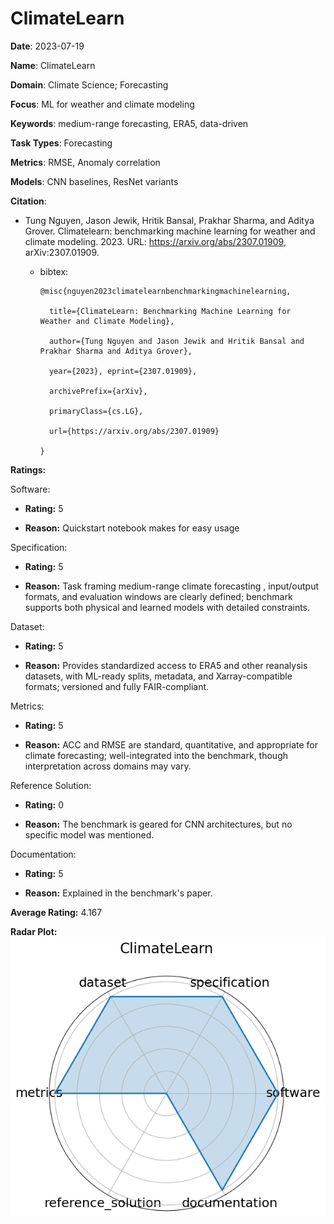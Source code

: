 # ClimateLearn


**Date**: 2023-07-19


**Name**: ClimateLearn


**Domain**: Climate Science; Forecasting


**Focus**: ML for weather and climate modeling


**Keywords**: medium-range forecasting, ERA5, data-driven


**Task Types**: Forecasting


**Metrics**: RMSE, Anomaly correlation


**Models**: CNN baselines, ResNet variants


**Citation**:


- Tung Nguyen, Jason Jewik, Hritik Bansal, Prakhar Sharma, and Aditya Grover. Climatelearn: benchmarking machine learning for weather and climate modeling. 2023. URL: https://arxiv.org/abs/2307.01909, arXiv:2307.01909.

  - bibtex:
      ```
      @misc{nguyen2023climatelearnbenchmarkingmachinelearning, 

        title={ClimateLearn: Benchmarking Machine Learning for Weather and Climate Modeling}, 

        author={Tung Nguyen and Jason Jewik and Hritik Bansal and Prakhar Sharma and Aditya Grover},

        year={2023}, eprint={2307.01909}, 

        archivePrefix={arXiv}, 

        primaryClass={cs.LG},

        url={https://arxiv.org/abs/2307.01909}

      }

      ```

**Ratings:**


Software:


  - **Rating:** 5


  - **Reason:** Quickstart notebook makes for easy usage 


Specification:


  - **Rating:** 5


  - **Reason:** Task framing  medium-range climate forecasting , input/output formats, and evaluation windows are clearly defined; benchmark supports both physical and learned models with detailed constraints. 


Dataset:


  - **Rating:** 5


  - **Reason:** Provides standardized access to ERA5 and other reanalysis datasets, with ML-ready splits, metadata, and Xarray-compatible formats; versioned and fully FAIR-compliant. 


Metrics:


  - **Rating:** 5


  - **Reason:** ACC and RMSE are standard, quantitative, and appropriate for climate forecasting; well-integrated into the benchmark, though interpretation across domains may vary. 


Reference Solution:


  - **Rating:** 0


  - **Reason:** The benchmark is geared for CNN architectures, but no specific model was mentioned. 


Documentation:


  - **Rating:** 5


  - **Reason:** Explained in the benchmark's paper.  


**Average Rating:** 4.167


**Radar Plot:**
 ![Climatelearn radar plot](../../tex/images/climatelearn_radar.png)